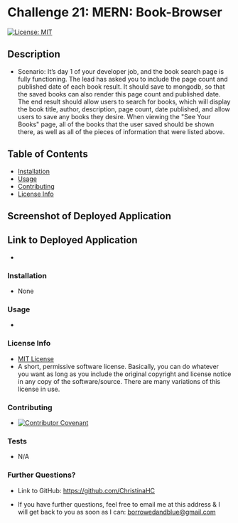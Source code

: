 # Challenge 21: MERN: Book-Browser
  [![License: MIT](https://img.shields.io/badge/License-MIT-yellow.svg)](https://opensource.org/licenses/MIT)

  ## Description
  
  * Scenario: It’s day 1 of your developer job, and the book search page is fully functioning. The lead has asked you to include the page count and published date of each book result. It should save to mongodb, so that the saved books can also render this page count and published date. The end result should allow users to search for books, which will display the book title, author, description, page count, date published, and allow users to save any books they desire. When viewing the "See Your Books" page, all of the books that the user saved should be shown there, as well as all of the pieces of information that were listed above.

  ## Table of Contents

  * [Installation](#installation)
  * [Usage](#usage)
  * [Contributing](#contributing)
  * [License Info](#license-info)

  ## Screenshot of Deployed Application

  
  
  ## Link to Deployed Application

  *  

  ### Installation
  
  * None

  ### Usage

  * 

  ### License Info
  * [MIT License](https://opensource.org/licenses/MIT)
  * A short, permissive software license. Basically, you can do whatever you want as long as you include the original copyright and license notice in any copy of the software/source.  There are many variations of this license in use.
  
  ### Contributing

  * [![Contributor Covenant](https://img.shields.io/badge/Contributor%20Covenant-2.1-4baaaa.svg)](code_of_conduct.md)

  ### Tests

  * N/A

  ### Further Questions?

  * Link to GitHub: https://github.com/ChristinaHC

  * If you have further questions, feel free to email me at this address & I will get back to you as soon as I can: borrowedandblue@gmail.com